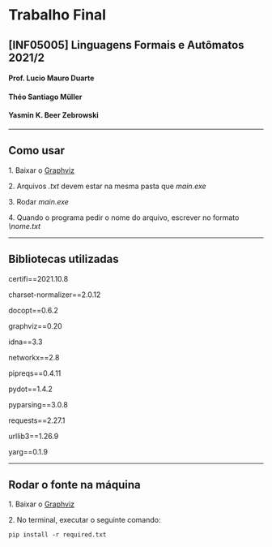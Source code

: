 # Trabalho Final

## [INF05005] Linguagens Formais e Autômatos 2021/2

#### Prof. Lucio Mauro Duarte

#### Théo Santiago Müller
#### Yasmin K. Beer Zebrowski

---
## Como usar
1\. Baixar o [Graphviz](https://graphviz.org/download/)

2\. Arquivos *.txt* devem estar na mesma pasta que *main.exe*

3\. Rodar *main.exe*

4\. Quando o programa pedir o nome do arquivo, escrever no formato *\nome.txt*

---
## Bibliotecas utilizadas

certifi==2021.10.8

charset-normalizer==2.0.12

docopt==0.6.2

graphviz==0.20

idna==3.3

networkx==2.8

pipreqs==0.4.11

pydot==1.4.2

pyparsing==3.0.8

requests==2.27.1

urllib3==1.26.9

yarg==0.1.9

---
## Rodar o fonte na máquina
1\. Baixar o [Graphviz](https://graphviz.org/download/)

2\. No terminal, executar o seguinte comando:

    pip install -r required.txt
